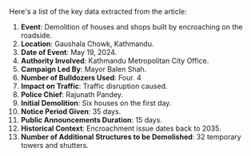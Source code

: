 Here's a list of the key data extracted from the article:

1. **Event**: Demolition of houses and shops built by encroaching on the roadside.
2. **Location**: Gaushala Chowk, Kathmandu.
3. **Date of Event**: May 19, 2024.
4. **Authority Involved**: Kathmandu Metropolitan City Office.
5. **Campaign Led By**: Mayor Balen Shah.
6. **Number of Bulldozers Used**: Four. 4
7. **Impact on Traffic**: Traffic disruption caused.
8. **Police Chief**: Rajunath Pandey.
9. **Initial Demolition**: Six houses on the first day.
10. **Notice Period Given**: 35 days.
11. **Public Announcements Duration**: 15 days.
12. **Historical Context**: Encroachment issue dates back to 2035.
13. **Number of Additional Structures to be Demolished**: 32 temporary towers and shutters.